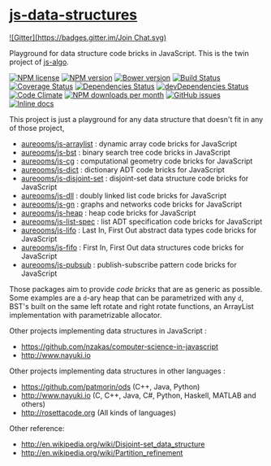 [js-data-structures](http://aureooms.github.io/js-data-structures)
====
[![Gitter](https://badges.gitter.im/Join Chat.svg)](https://gitter.im/aureooms/js-data-structures?utm_source=badge&utm_medium=badge&utm_campaign=pr-badge&utm_content=badge)

Playground for data structure code bricks in JavaScript. This is the twin project of [js-algo](https://github.com/aureooms/js-algo).

[![NPM license](http://img.shields.io/npm/l/aureooms-js-data-structures.svg?style=flat)](https://raw.githubusercontent.com/aureooms/js-data-structures/master/LICENSE)
[![NPM version](http://img.shields.io/npm/v/aureooms-js-data-structures.svg?style=flat)](https://www.npmjs.org/package/aureooms-js-data-structures)
[![Bower version](http://img.shields.io/bower/v/aureooms-js-data-structures.svg?style=flat)](http://bower.io/search/?q=aureooms-js-data-structures)
[![Build Status](http://img.shields.io/travis/aureooms/js-data-structures.svg?style=flat)](https://travis-ci.org/aureooms/js-data-structures)
[![Coverage Status](http://img.shields.io/coveralls/aureooms/js-data-structures.svg?style=flat)](https://coveralls.io/r/aureooms/js-data-structures)
[![Dependencies Status](http://img.shields.io/david/aureooms/js-data-structures.svg?style=flat)](https://david-dm.org/aureooms/js-data-structures#info=dependencies)
[![devDependencies Status](http://img.shields.io/david/dev/aureooms/js-data-structures.svg?style=flat)](https://david-dm.org/aureooms/js-data-structures#info=devDependencies)
[![Code Climate](http://img.shields.io/codeclimate/github/aureooms/js-data-structures.svg?style=flat)](https://codeclimate.com/github/aureooms/js-data-structures)
[![NPM downloads per month](http://img.shields.io/npm/dm/aureooms-js-data-structures.svg?style=flat)](https://www.npmjs.org/package/aureooms-js-data-structures)
[![GitHub issues](http://img.shields.io/github/issues/aureooms/js-data-structures.svg?style=flat)](https://github.com/aureooms/js-data-structures/issues)
[![Inline docs](http://inch-ci.org/github/aureooms/js-data-structures.svg?branch=master&style=shields)](http://inch-ci.org/github/aureooms/js-data-structures)


This project is just a playground for any data structure
that doesn't fit in any of those project,

  - [aureooms/js-arraylist](https://github.com/aureooms/js-arraylist) : dynamic array code bricks for JavaScript
  - [aureooms/js-bst](https://github.com/aureooms/js-bst) : binary search tree code bricks in JavaScript
  - [aureooms/js-cg](https://github.com/aureooms/js-cg) : computational geometry code bricks for JavaScript
  - [aureooms/js-dict](https://github.com/aureooms/js-dict) : dictionary ADT code bricks for JavaScript
  - [aureooms/js-disjoint-set](https://github.com/aureooms/js-disjoint-set) : disjoint-set data structure code bricks for JavaScript
  - [aureooms/js-dll](https://github.com/aureooms/js-dll) : doubly linked list code bricks for JavaScript
  - [aureooms/js-gn](https://github.com/aureooms/js-gn) : graphs and networks code bricks for JavaScript
  - [aureooms/js-heap](https://github.com/aureooms/js-heap) : heap code bricks for JavaScript
  - [aureooms/js-list-spec](https://github.com/aureooms/js-list-spec) : list ADT specification code bricks for JavaScript
  - [aureooms/js-lifo](https://github.com/aureooms/js-lifo) : Last In, First Out abstract data types code bricks for JavaScript
  - [aureooms/js-fifo](https://github.com/aureooms/js-fifo) : First In, First Out data structures code bricks for JavaScript
  - [aureooms/js-pubsub](https://github.com/aureooms/js-pubsub) : publish-subscribe pattern code bricks for JavaScript

Those packages aim to provide *code bricks* that are as generic as possible.
Some examples are a `d`-ary heap that can be parametrized with any `d`, BST's
built on the same left rotate and right rotate functions, an ArrayList
implementation with parametrizable allocator.

Other projects implementing data structures in JavaScript :

  - https://github.com/nzakas/computer-science-in-javascript
  - http://www.nayuki.io

Other projects implementing data structures in other languages :

  - https://github.com/patmorin/ods (C++, Java, Python)
  - http://www.nayuki.io (C, C++, Java, C#, Python, Haskell, MATLAB and others)
  - http://rosettacode.org (All kinds of languages)

Other reference:

  - http://en.wikipedia.org/wiki/Disjoint-set_data_structure
  - http://en.wikipedia.org/wiki/Partition_refinement
